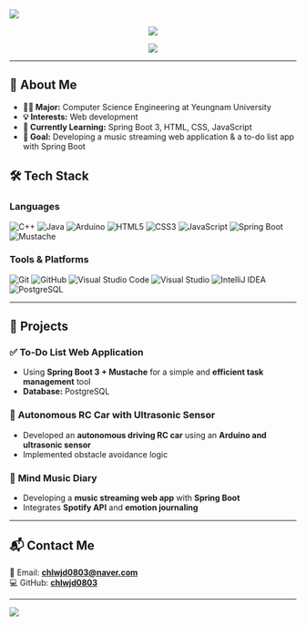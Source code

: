 <img src="https://capsule-render.vercel.app/api?type=waving&color=FFA500&height=300&section=header&text=Jung%20Choi&fontSize=80" />

<p align="center">
  <img src="https://github-readme-stats.vercel.app/api?username=chlwjd0803&show_icons=true&theme=tokyonight" />
</p>

<p align="center">
  <a href="https://github.com/anuraghazra/github-readme-stats">
    <img src="https://github-readme-stats.vercel.app/api/top-langs/?username=chlwjd0803&layout=compact&theme=tokyonight" />
  </a>
</p>

---

## 🚀 About Me
- **👨‍🎓 Major:** Computer Science Engineering at Yeungnam University
- **💡 Interests:** Web development
- **📌 Currently Learning:** Spring Boot 3, HTML, CSS, JavaScript
- **🎯 Goal:** Developing a music streaming web application & a to-do list app with Spring Boot

## 🛠️ Tech Stack
### **Languages**
![C++](https://img.shields.io/badge/C++-00599C?style=flat-square&logo=C%2B%2B&logoColor=white)
![Java](https://img.shields.io/badge/Java-ED8B00?style=flat-square&logo=java&logoColor=white)
![Arduino](https://img.shields.io/badge/Arduino-00979D?style=flat-square&logo=arduino&logoColor=white)
![HTML5](https://img.shields.io/badge/HTML5-E34F26?style=flat-square&logo=html5&logoColor=white)
![CSS3](https://img.shields.io/badge/CSS3-1572B6?style=flat-square&logo=css3&logoColor=white)
![JavaScript](https://img.shields.io/badge/JavaScript-F7DF1E?style=flat-square&logo=javascript&logoColor=black)
![Spring Boot](https://img.shields.io/badge/Spring%20Boot-6DB33F?style=flat-square&logo=spring-boot&logoColor=white)
![Mustache](https://img.shields.io/badge/Mustache-734F32?style=flat-square)

### **Tools & Platforms**
![Git](https://img.shields.io/badge/Git-F05032?style=flat-square&logo=git&logoColor=white)
![GitHub](https://img.shields.io/badge/GitHub-181717?style=flat-square&logo=github&logoColor=white)
![Visual Studio Code](https://img.shields.io/badge/VS%20Code-007ACC?style=flat-square&logo=visual-studio-code&logoColor=white)
![Visual Studio](https://img.shields.io/badge/Visual%20Studio-5C2D91?style=flat-square&logo=visual-studio&logoColor=white)
![IntelliJ IDEA](https://img.shields.io/badge/IntelliJ%20IDEA-000000?style=flat-square&logo=intellij-idea&logoColor=white)
![PostgreSQL](https://img.shields.io/badge/PostgreSQL-336791?style=flat-square&logo=postgresql&logoColor=white)

---

## 📂 Projects
### ✅ **To-Do List Web Application**
- Using **Spring Boot 3 + Mustache** for a simple and **efficient task management** tool
- **Database:** PostgreSQL

### 🚗 **Autonomous RC Car with Ultrasonic Sensor**
- Developed an **autonomous driving RC car** using an **Arduino and ultrasonic sensor**
- Implemented obstacle avoidance logic

### 🎵 **Mind Music Diary**
- Developing a **music streaming web app** with **Spring Boot**
- Integrates **Spotify API** and **emotion journaling**

---

## 📬 Contact Me
📧 Email: **chlwjd0803@naver.com**  
💻 GitHub: **[chlwjd0803](https://github.com/chlwjd0803)**  

---

<img src="https://capsule-render.vercel.app/api?type=waving&color=6495ED&height=300&section=footer&text=Thank%20You!&fontSize=80" />
